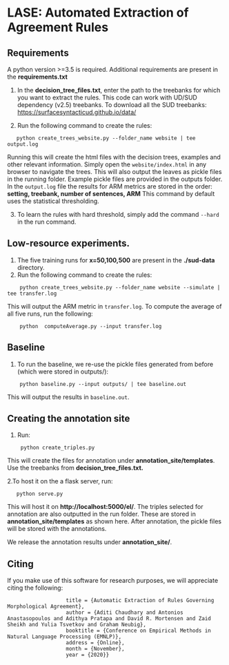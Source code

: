 # LASE: Automated Extraction of Agreement Rules

## Requirements
A python version >=3.5 is required. Additional requirements are present in the **requirements.txt**

1. In the **decision_tree_files.txt**, enter the path to the treebanks for which you want to extract the rules. This code can work with UD/SUD dependency (v2.5) treebanks.
To download all the SUD treebanks: https://surfacesyntacticud.github.io/data/

2. Run the following command to create the rules:

```
   python create_trees_website.py --folder_name website | tee output.log
```

Running this will create the html files with the decision trees, examples and other relevant information. Simply open the `website/index.html` in any browser to navigate the trees.
This will also output the leaves as pickle files in the running folder. Example pickle files are provided in the outputs folder.
In the `output.log` file the results for ARM metrics are stored in the order: **setting, treebank, number of sentences, ARM**
This command by default uses the statistical thresholding.

3. To learn the rules with hard threshold, simply add the command `--hard` in the run command.


## Low-resource experiments.
1. The five training runs for **x=50,100,500** are present in the **./sud-data** directory.
2. Run the following command to create the rules:

```
    python create_trees_website.py --folder_name website --simulate | tee transfer.log
```

This will output the ARM metric in `transfer.log`. To compute the average of all five runs, run the following:

```
    python  computeAverage.py --input transfer.log
```


## Baseline
1. To run the baseline, we re-use the pickle files generated from before (which were stored in outputs/):

```
    python baseline.py --input outputs/ | tee baseline.out
```

This will output the results in `baseline.out`.

## Creating the annotation site
1. Run:
   ```
    python create_triples.py
   ```

This will create the files for annotation under **annotation_site/templates**. Use the treebanks from **decision_tree_files.txt.**

2.To host it on the a flask server, run:

 ```
    python serve.py
 ```
This will host it on **http://localhost:5000/el/**. The triples selected for annotation are also outputted in the run folder. These are stored in **annotation_site/templates** as shown here.
After annotation, the pickle files will be stored with the annotations.

We release the annotation results under **annotation_site/**.


## Citing
If you make use of this software for research purposes, we will appreciate citing the following: 
``` @inproceedings{chaudhary20emnlp,
                   title = {Automatic Extraction of Rules Governing Morphological Agreement},
                   author = {Aditi Chaudhary and Antonios Anastasopoulos and Adithya Pratapa and David R. Mortensen and Zaid Sheikh and Yulia Tsvetkov and Graham Neubig},
                   booktitle = {Conference on Empirical Methods in Natural Language Processing (EMNLP)},
                   address = {Online},
                   month = {November},
                   year = {2020}}
```

